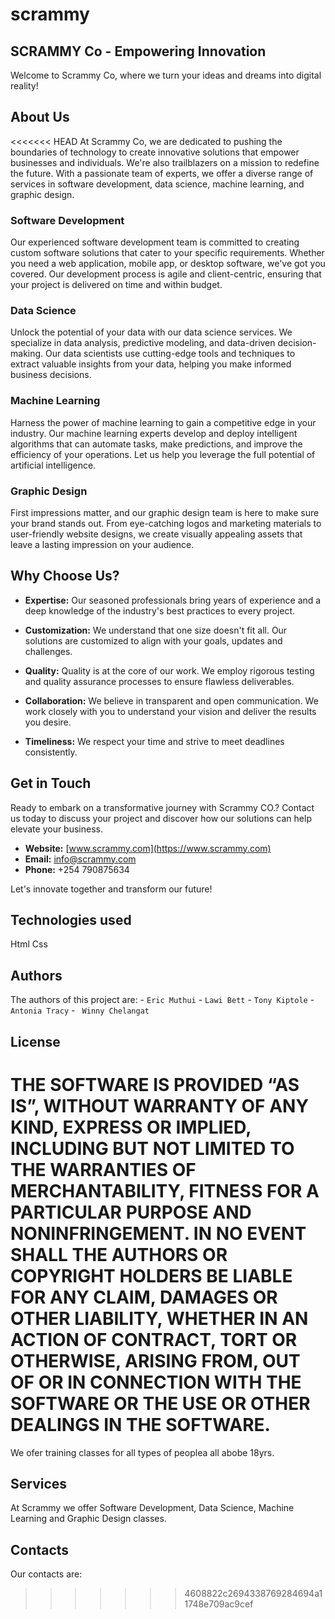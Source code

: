 # scrammy
## SCRAMMY Co - Empowering Innovation
Welcome to Scrammy Co, where we turn your ideas and dreams into digital reality!

## About Us
<<<<<<< HEAD
At Scrammy Co, we are dedicated to pushing the boundaries of technology to create innovative solutions that empower businesses and individuals. We're also trailblazers on a mission to redefine the future. With a passionate team of experts, we offer a diverse range of services in software development, data science, machine learning, and graphic design.

### Software Development

Our experienced software development team is committed to creating custom software solutions that cater to your specific requirements. Whether you need a web application, mobile app, or desktop software, we've got you covered. Our development process is agile and client-centric, ensuring that your project is delivered on time and within budget.

### Data Science

Unlock the potential of your data with our data science services. We specialize in data analysis, predictive modeling, and data-driven decision-making. Our data scientists use cutting-edge tools and techniques to extract valuable insights from your data, helping you make informed business decisions.

### Machine Learning

Harness the power of machine learning to gain a competitive edge in your industry. Our machine learning experts develop and deploy intelligent algorithms that can automate tasks, make predictions, and improve the efficiency of your operations. Let us help you leverage the full potential of artificial intelligence.

### Graphic Design

First impressions matter, and our graphic design team is here to make sure your brand stands out. From eye-catching logos and marketing materials to user-friendly website designs, we create visually appealing assets that leave a lasting impression on your audience.


## Why Choose Us?

- **Expertise:** Our seasoned professionals bring years of experience and a deep knowledge of the industry's best practices to every project.

- **Customization:** We understand that one size doesn't fit all. Our solutions are customized to align with your goals, updates and challenges.

- **Quality:** Quality is at the core of our work. We employ rigorous testing and quality assurance processes to ensure flawless deliverables.

- **Collaboration:** We believe in transparent and open communication. We work closely with you to understand your vision and deliver the results you desire.

- **Timeliness:** We respect your time and strive to meet deadlines consistently.

## Get in Touch

Ready to embark on a transformative journey with Scrammy CO.? Contact us today to discuss your project and discover how our solutions can help elevate your business.

- **Website:** [www.scrammy.com](https://www.scrammy.com)
- **Email:** info@scrammy.com
- **Phone:** +254 790875634

Let's innovate together and transform our future!


## Technologies used
 Html
 Css

## Authors
The authors of this project are:
    - `Eric Muthui`
    - `Lawi Bett`
    - `Tony Kiptole`
    - `Antonia Tracy` 
    - ` Winny Chelangat`

## License
THE SOFTWARE IS PROVIDED “AS IS”, WITHOUT WARRANTY OF ANY KIND, EXPRESS OR IMPLIED, INCLUDING BUT NOT LIMITED TO THE WARRANTIES OF MERCHANTABILITY, FITNESS FOR A PARTICULAR PURPOSE AND NONINFRINGEMENT. IN NO EVENT SHALL THE AUTHORS OR COPYRIGHT HOLDERS BE LIABLE FOR ANY CLAIM, DAMAGES OR OTHER LIABILITY, WHETHER IN AN ACTION OF CONTRACT, TORT OR OTHERWISE, ARISING FROM, OUT OF OR IN CONNECTION WITH THE SOFTWARE OR THE USE OR OTHER DEALINGS IN THE SOFTWARE.
=======
We ofer training classes for all types of peoplea all abobe 18yrs.

## Services 
At Scrammy we offer Software Development, Data Science, Machine Learning and Graphic Design classes.

## Contacts
Our contacts are:
>>>>>>> 4608822c2694338769284694a11748e709ac9cef

